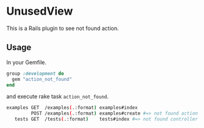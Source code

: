 # UnusedView
This is a Rails plugin to see not found action.

## Usage
In your Gemfile.

```ruby
group :development do
  gem "action_not_found"
end
```

and execute rake task `action_not_found`.

```sh
examples GET  /examples(.:format) examples#index
         POST /examples(.:format) examples#create #=> not found action
   tests GET  /tests(.:format)    tests#index #=> not found controller file
```
